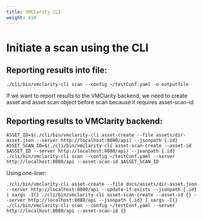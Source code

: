 ```yaml
---
title: VMClarity CLI
weight: 410
---
```


# Initiate a scan using the CLI

## Reporting results into file:
```
./cli/bin/vmclarity-cli scan --config ~/testConf.yaml -o outputfile
```

If we want to report results to the VMClarity backend, we need to create asset and asset scan object before scan because it requires asset-scan-id

## Reporting results to VMClarity backend:

```
ASSET_ID=$(./cli/bin/vmclarity-cli asset-create --file assets/dir-asset.json --server http://localhost:8080/api) --jsonpath {.id}
ASSET_SCAN_ID=$(./cli/bin/vmclarity-cli asset-scan-create --asset-id $ASSET_ID --server http://localhost:8080/api) --jsonpath {.id}
./cli/bin/vmclarity-cli scan --config ~/testConf.yaml --server http://localhost:8080/api --asset-scan-id $ASSET_SCAN_ID
```

Using one-liner:
```
./cli/bin/vmclarity-cli asset-create --file docs/assets/dir-asset.json --server http://localhost:8080/api --update-if-exists --jsonpath {.id} | xargs -I{} ./cli/bin/vmclarity-cli asset-scan-create --asset-id {} --server http://localhost:8080/api --jsonpath {.id} | xargs -I{} ./cli/bin/vmclarity-cli scan --config ~/testConf.yaml --server http://localhost:8080/api --asset-scan-id {}
```
